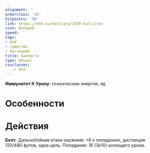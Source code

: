 ```yaml
---
alignment: ''
armorclass: '15'
hitpoints: '50'
link: https://dnd.su/bestiary/3316-ballista/
size: Большой
speed: ''
tags:
- dnd
- существо
- бестиарий
title: Баллиста
type: Объект
cssclasses:
    - dnd
---
```



**Иммунитет К Урону:** психическая энергия, яд


# Особенности


# Действия
**Болт.** Дальнобойная атака оружием: +6 к попаданию, дистанция 120/480 футов, одна цель. Попадание: 16 (3к10) колющего урона.